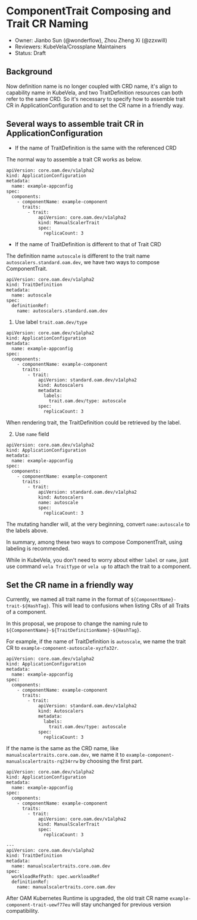 # ComponentTrait Composing and Trait CR Naming

* Owner: Jianbo Sun (@wonderflow), Zhou Zheng Xi (@zzxwill)
* Reviewers: KubeVela/Crossplane Maintainers
* Status: Draft

## Background

Now definition name is no longer coupled with CRD name, it's align to capability name  in KubeVela,
and two TraitDefinition  resources can both refer to the same CRD. So it's necessary to specify how to assemble trait CR
in ApplicationConfiguration and to set the CR name in a friendly way.

## Several ways to assemble trait CR in ApplicationConfiguration

- If the name of TraitDefinition is the same with the referenced CRD

The normal way to assemble a trait CR works as below.

```
apiVersion: core.oam.dev/v1alpha2
kind: ApplicationConfiguration
metadata:
  name: example-appconfig
spec:
  components:
    - componentName: example-component
      traits:
        - trait:
            apiVersion: core.oam.dev/v1alpha2
            kind: ManualScalerTrait
            spec:
              replicaCount: 3
```

- If the name of TraitDefinition is different to that of Trait CRD

The definition name `autoscale` is different to the trait name `autoscalers.standard.oam.dev`, we have two ways to compose ComponentTrait.

```
apiVersion: core.oam.dev/v1alpha2
kind: TraitDefinition
metadata:
  name: autoscale
spec:
  definitionRef:
    name: autoscalers.standard.oam.dev
```

1) Use label `trait.oam.dev/type`

```
apiVersion: core.oam.dev/v1alpha2
kind: ApplicationConfiguration
metadata:
  name: example-appconfig
spec:
  components:
    - componentName: example-component
      traits:
        - trait:
            apiVersion: standard.oam.dev/v1alpha2
            kind: Autoscalers
            metadata:
              labels:
                trait.oam.dev/type: autoscale
            spec:
              replicaCount: 3
```

When rendering trait, the TraitDefinition could be retrieved by the label.

2) Use `name` field

```
apiVersion: core.oam.dev/v1alpha2
kind: ApplicationConfiguration
metadata:
  name: example-appconfig
spec:
  components:
    - componentName: example-component
      traits:
        - trait:
            apiVersion: standard.oam.dev/v1alpha2
            kind: Autoscalers
            name: autoscale
            spec:
              replicaCount: 3
```

The mutating handler will, at the very beginning,  convert `name:autoscale` to the labels above.

In summary, among these two ways to compose ComponentTrait, using labeling is recommended.

While in KubeVela, you don't need to worry about either `label` or `name`, just use command `vela TraitType` or `vela up` to attach the trait to
a component.

## Set the CR name in a friendly way

Currently, we named all trait name in the format of `${ComponentName}-trait-${HashTag}`. This will lead to confusions
when listing CRs of all Traits of a component. 

In this proposal, we propose to change the naming rule to `${ComponentName}-${TraitDefinitionName}-${HashTag}`.

For example, if the name of TraitDefinition is `autoscale`, we name the trait CR to `example-component-autoscale-xyzfa32r`.

```
apiVersion: core.oam.dev/v1alpha2
kind: ApplicationConfiguration
metadata:
  name: example-appconfig
spec:
  components:
    - componentName: example-component
      traits:
        - trait:
            apiVersion: standard.oam.dev/v1alpha2
            kind: Autoscalers
            metadata:
              labels:
                trait.oam.dev/type: autoscale
            spec:
              replicaCount: 3
```

If the name is the same as the CRD name, like `manualscalertraits.core.oam.dev`, we name it to `example-component-manualscalertraits-rq234rrw`
by choosing the first part.

```
apiVersion: core.oam.dev/v1alpha2
kind: ApplicationConfiguration
metadata:
  name: example-appconfig
spec:
  components:
    - componentName: example-component
      traits:
        - trait:
            apiVersion: core.oam.dev/v1alpha2
            kind: ManualScalerTrait
            spec:
              replicaCount: 3

---
apiVersion: core.oam.dev/v1alpha2
kind: TraitDefinition
metadata:
  name: manualscalertraits.core.oam.dev
spec:
  workloadRefPath: spec.workloadRef
  definitionRef:
    name: manualscalertraits.core.oam.dev
```

After OAM Kubernetes Runtime is upgraded, the old trait CR name `example-component-trait-uewf77eu` will stay unchanged for previous version compatibility.
